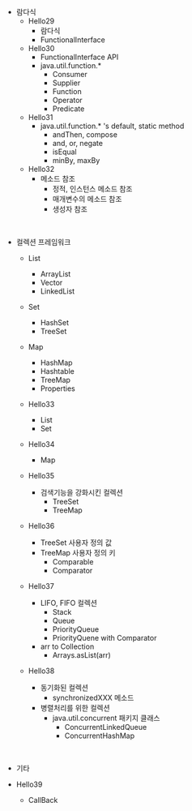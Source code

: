 - 람다식
    - Hello29
        - 람다식
        - FunctionalInterface
    - Hello30
        - FunctionalInterface API
        - java.util.function.*
            - Consumer
            - Supplier
            - Function
            - Operator
            - Predicate
    - Hello31
        - java.util.function.* 's default, static method
            - andThen, compose
            - and, or, negate
            - isEqual
            - minBy, maxBy
    - Hello32
        - 메소드 참조
            - 정적, 인스턴스 메소드 참조
            - 매개변수의 메소드 참조
            - 생성자 참조

            
<br>


- 컬렉션 프레임워크
    - List
        - ArrayList
        - Vector
        - LinkedList
    - Set
        - HashSet
        - TreeSet
    - Map
        - HashMap
        - Hashtable
        - TreeMap
        - Properties
 
    - Hello33
        - List
        - Set
    - Hello34
        - Map
    
    - Hello35
        - 검색기능을 강화시킨 컬렉션
            - TreeSet
            - TreeMap
    - Hello36
        - TreeSet 사용자 정의 값
        - TreeMap 사용자 정의 키
            - Comparable
            - Comparator
    - Hello37
        - LIFO, FIFO 컬렉션
            - Stack
            - Queue
            - PriorityQueue
            - PriorityQuene with Comparator
        - arr to Collection
            - Arrays.asList(arr)
    - Hello38
        - 동기화된 컬렉션
            - synchronizedXXX 메소드
        - 병렬처리를 위한 컬렉션
            - java.util.concurrent 패키지 클래스
                - ConcurrentLinkedQueue
                - ConcurrentHashMap

<br>

- 기타

- Hello39
    - CallBack